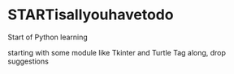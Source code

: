 # STARTisallyouhavetodo
Start of Python learning

starting with some module like Tkinter and Turtle
Tag along, drop suggestions
